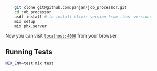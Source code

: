 ```sh
	git clone git@github.com:panjan/job_processor.git
	cd job_processor
	asdf install # to install elixir version from .tool-versions
	mix setup
	mix phx.server
```

Now you can visit [`localhost:4000`](http://localhost:4000) from your browser.

## Running Tests

```sh
MIX_ENV=test mix test
```
